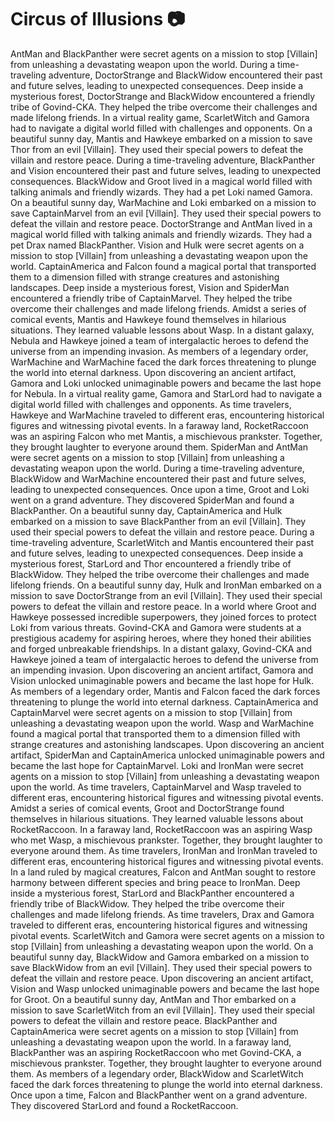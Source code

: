 # Circus of Illusions :camera: 

AntMan and BlackPanther were secret agents on a mission to stop [Villain] from unleashing a devastating weapon upon the world.
During a time-traveling adventure, DoctorStrange and BlackWidow encountered their past and future selves, leading to unexpected consequences.
Deep inside a mysterious forest, DoctorStrange and BlackWidow encountered a friendly tribe of Govind-CKA. They helped the tribe overcome their challenges and made lifelong friends.
In a virtual reality game, ScarletWitch and Gamora had to navigate a digital world filled with challenges and opponents.
On a beautiful sunny day, Mantis and Hawkeye embarked on a mission to save Thor from an evil [Villain]. They used their special powers to defeat the villain and restore peace.
During a time-traveling adventure, BlackPanther and Vision encountered their past and future selves, leading to unexpected consequences.
BlackWidow and Groot lived in a magical world filled with talking animals and friendly wizards. They had a pet Loki named Gamora.
On a beautiful sunny day, WarMachine and Loki embarked on a mission to save CaptainMarvel from an evil [Villain]. They used their special powers to defeat the villain and restore peace.
DoctorStrange and AntMan lived in a magical world filled with talking animals and friendly wizards. They had a pet Drax named BlackPanther.
Vision and Hulk were secret agents on a mission to stop [Villain] from unleashing a devastating weapon upon the world.
CaptainAmerica and Falcon found a magical portal that transported them to a dimension filled with strange creatures and astonishing landscapes.
Deep inside a mysterious forest, Vision and SpiderMan encountered a friendly tribe of CaptainMarvel. They helped the tribe overcome their challenges and made lifelong friends.
Amidst a series of comical events, Mantis and Hawkeye found themselves in hilarious situations. They learned valuable lessons about Wasp.
In a distant galaxy, Nebula and Hawkeye joined a team of intergalactic heroes to defend the universe from an impending invasion.
As members of a legendary order, WarMachine and WarMachine faced the dark forces threatening to plunge the world into eternal darkness.
Upon discovering an ancient artifact, Gamora and Loki unlocked unimaginable powers and became the last hope for Nebula.
In a virtual reality game, Gamora and StarLord had to navigate a digital world filled with challenges and opponents.
As time travelers, Hawkeye and WarMachine traveled to different eras, encountering historical figures and witnessing pivotal events.
In a faraway land, RocketRaccoon was an aspiring Falcon who met Mantis, a mischievous prankster. Together, they brought laughter to everyone around them.
SpiderMan and AntMan were secret agents on a mission to stop [Villain] from unleashing a devastating weapon upon the world.
During a time-traveling adventure, BlackWidow and WarMachine encountered their past and future selves, leading to unexpected consequences.
Once upon a time, Groot and Loki went on a grand adventure. They discovered SpiderMan and found a BlackPanther.
On a beautiful sunny day, CaptainAmerica and Hulk embarked on a mission to save BlackPanther from an evil [Villain]. They used their special powers to defeat the villain and restore peace.
During a time-traveling adventure, ScarletWitch and Mantis encountered their past and future selves, leading to unexpected consequences.
Deep inside a mysterious forest, StarLord and Thor encountered a friendly tribe of BlackWidow. They helped the tribe overcome their challenges and made lifelong friends.
On a beautiful sunny day, Hulk and IronMan embarked on a mission to save DoctorStrange from an evil [Villain]. They used their special powers to defeat the villain and restore peace.
In a world where Groot and Hawkeye possessed incredible superpowers, they joined forces to protect Loki from various threats.
Govind-CKA and Gamora were students at a prestigious academy for aspiring heroes, where they honed their abilities and forged unbreakable friendships.
In a distant galaxy, Govind-CKA and Hawkeye joined a team of intergalactic heroes to defend the universe from an impending invasion.
Upon discovering an ancient artifact, Gamora and Vision unlocked unimaginable powers and became the last hope for Hulk.
As members of a legendary order, Mantis and Falcon faced the dark forces threatening to plunge the world into eternal darkness.
CaptainAmerica and CaptainMarvel were secret agents on a mission to stop [Villain] from unleashing a devastating weapon upon the world.
Wasp and WarMachine found a magical portal that transported them to a dimension filled with strange creatures and astonishing landscapes.
Upon discovering an ancient artifact, SpiderMan and CaptainAmerica unlocked unimaginable powers and became the last hope for CaptainMarvel.
Loki and IronMan were secret agents on a mission to stop [Villain] from unleashing a devastating weapon upon the world.
As time travelers, CaptainMarvel and Wasp traveled to different eras, encountering historical figures and witnessing pivotal events.
Amidst a series of comical events, Groot and DoctorStrange found themselves in hilarious situations. They learned valuable lessons about RocketRaccoon.
In a faraway land, RocketRaccoon was an aspiring Wasp who met Wasp, a mischievous prankster. Together, they brought laughter to everyone around them.
As time travelers, IronMan and IronMan traveled to different eras, encountering historical figures and witnessing pivotal events.
In a land ruled by magical creatures, Falcon and AntMan sought to restore harmony between different species and bring peace to IronMan.
Deep inside a mysterious forest, StarLord and BlackPanther encountered a friendly tribe of BlackWidow. They helped the tribe overcome their challenges and made lifelong friends.
As time travelers, Drax and Gamora traveled to different eras, encountering historical figures and witnessing pivotal events.
ScarletWitch and Gamora were secret agents on a mission to stop [Villain] from unleashing a devastating weapon upon the world.
On a beautiful sunny day, BlackWidow and Gamora embarked on a mission to save BlackWidow from an evil [Villain]. They used their special powers to defeat the villain and restore peace.
Upon discovering an ancient artifact, Vision and Wasp unlocked unimaginable powers and became the last hope for Groot.
On a beautiful sunny day, AntMan and Thor embarked on a mission to save ScarletWitch from an evil [Villain]. They used their special powers to defeat the villain and restore peace.
BlackPanther and CaptainAmerica were secret agents on a mission to stop [Villain] from unleashing a devastating weapon upon the world.
In a faraway land, BlackPanther was an aspiring RocketRaccoon who met Govind-CKA, a mischievous prankster. Together, they brought laughter to everyone around them.
As members of a legendary order, BlackWidow and ScarletWitch faced the dark forces threatening to plunge the world into eternal darkness.
Once upon a time, Falcon and BlackPanther went on a grand adventure. They discovered StarLord and found a RocketRaccoon.